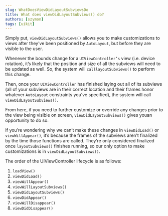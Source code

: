 ```yaml
---
slug: WhatDoesViewDidLayoutSubviewsDo
title: What does viewDidLayoutSubviews() do?
authors: [szymon]
tags: [uikit]
---
```



Simply put, `viewDidLayoutSubviews()` allows you to make customizations to views after they’ve been positioned by `AutoLayout`, but before they are visible to the user.

Whenever the bounds change for a `UIViewController’s` view (i.e. device rotation), it’s likely that the position and size of all the subviews will need to be updated as well. So, the system will `calllayoutSubviews()` to perform this change.

Then, once your `UIViewController` has finished laying out all of its subviews (all of your subviews are in their correct location and their frames honor whatever `AutoLayout` constraints you’ve specified), the system will call `viewDidLayoutSubviews()`.

From here, if you need to further customize or override any changes prior to the view being visible on screen, `viewDidLayoutSubviews()` gives youan opportunity to do so.

If you’re wondering why we can’t make these changes in `viewDidLoad()` or `viewWillAppear()`, it’s because the frames of the subviews aren’t finalized by the time those functions are called. They’re only considered finalized once `layoutSubviews()` finishes running, so our only option to make customizations is in `viewDidLayoutSubviews()`.

The order of the UIViewController lifecycle is as follows:

1. `loadView()`
2. `viewDidLoad()`
3. `viewWillAppear()`
4. `viewWillLayoutSubviews()`
5. `viewDidLayoutSubviews()`
6. `viewDidAppear()`
7. `viewWillDisappear()`
8. `viewDidDisappear()`
